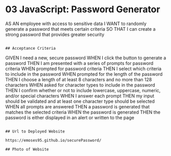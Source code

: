 # 03 JavaScript: Password Generator

 
 AS AN employee with access to sensitive data
 I WANT to randomly generate a password that meets certain criteria
 SO THAT I can create a strong password that provides greater security
 ```

 ## Acceptance Criteria

 ```
 GIVEN I need a new, secure password
 WHEN I click the button to generate a password
 THEN I am presented with a series of prompts for password criteria
 WHEN prompted for password criteria
 THEN I select which criteria to include in the password
 WHEN prompted for the length of the password
 THEN I choose a length of at least 8 characters and no more than 128 characters
 WHEN asked for character types to include in the password
 THEN I confirm whether or not to include lowercase, uppercase, numeric, and/or special characters
 WHEN I answer each prompt
 THEN my input should be validated and at least one character type should be selected
 WHEN all prompts are answered
 THEN a password is generated that matches the selected criteria
 WHEN the password is generated
 THEN the password is either displayed in an alert or written to the page
 ```

 ## Url to Deployed Website

 https://emoses95.github.io/securePassword/

 ## Photo of Website
 

